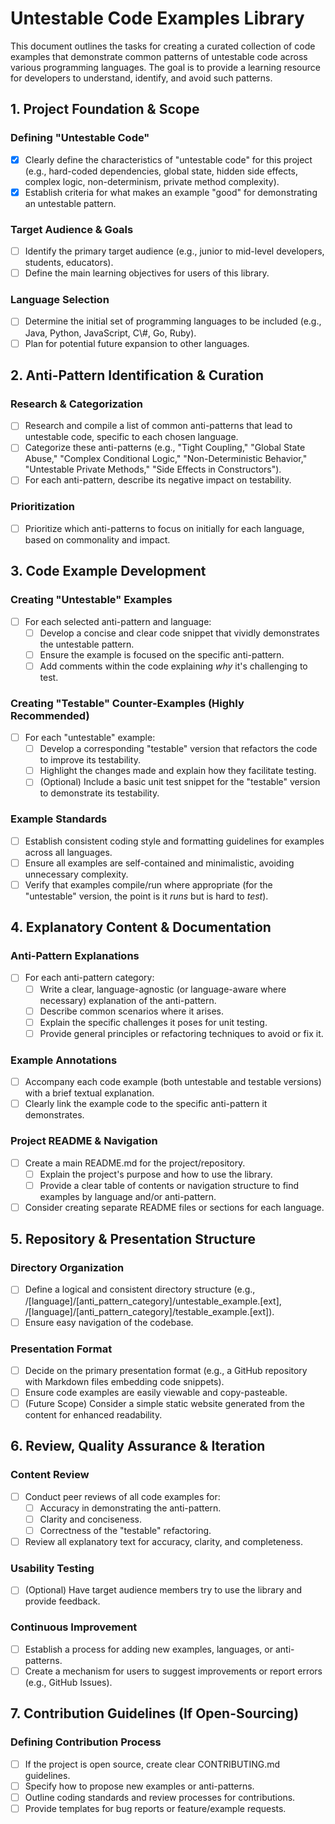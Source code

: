 # **Untestable Code Examples Library**

This document outlines the tasks for creating a curated collection of code examples that demonstrate common patterns of untestable code across various programming languages. The goal is to provide a learning resource for developers to understand, identify, and avoid such patterns.

## **1. Project Foundation & Scope**

### **Defining "Untestable Code"**

- [x] Clearly define the characteristics of "untestable code" for this project (e.g., hard-coded dependencies, global state, hidden side effects, complex logic, non-determinism, private method complexity).
- [x] Establish criteria for what makes an example "good" for demonstrating an untestable pattern.

### **Target Audience & Goals**

- [ ] Identify the primary target audience (e.g., junior to mid-level developers, students, educators).
- [ ] Define the main learning objectives for users of this library.

### **Language Selection**

- [ ] Determine the initial set of programming languages to be included (e.g., Java, Python, JavaScript, C\\#, Go, Ruby).
- [ ] Plan for potential future expansion to other languages.

## **2. Anti-Pattern Identification & Curation**

### **Research & Categorization**

- [ ] Research and compile a list of common anti-patterns that lead to untestable code, specific to each chosen language.
- [ ] Categorize these anti-patterns (e.g., "Tight Coupling," "Global State Abuse," "Complex Conditional Logic," "Non-Deterministic Behavior," "Untestable Private Methods," "Side Effects in Constructors").
- [ ] For each anti-pattern, describe its negative impact on testability.

### **Prioritization**

- [ ] Prioritize which anti-patterns to focus on initially for each language, based on commonality and impact.

## **3. Code Example Development**

### **Creating "Untestable" Examples**

- [ ] For each selected anti-pattern and language:
  - [ ] Develop a concise and clear code snippet that vividly demonstrates the untestable pattern.
  - [ ] Ensure the example is focused on the specific anti-pattern.
  - [ ] Add comments within the code explaining _why_ it's challenging to test.

### **Creating "Testable" Counter-Examples (Highly Recommended)**

- [ ] For each "untestable" example:
  - [ ] Develop a corresponding "testable" version that refactors the code to improve its testability.
  - [ ] Highlight the changes made and explain how they facilitate testing.
  - [ ] (Optional) Include a basic unit test snippet for the "testable" version to demonstrate its testability.

### **Example Standards**

- [ ] Establish consistent coding style and formatting guidelines for examples across all languages.
- [ ] Ensure all examples are self-contained and minimalistic, avoiding unnecessary complexity.
- [ ] Verify that examples compile/run where appropriate (for the "untestable" version, the point is it _runs_ but is hard to _test_).

## **4. Explanatory Content & Documentation**

### **Anti-Pattern Explanations**

- [ ] For each anti-pattern category:
  - [ ] Write a clear, language-agnostic (or language-aware where necessary) explanation of the anti-pattern.
  - [ ] Describe common scenarios where it arises.
  - [ ] Explain the specific challenges it poses for unit testing.
  - [ ] Provide general principles or refactoring techniques to avoid or fix it.

### **Example Annotations**

- [ ] Accompany each code example (both untestable and testable versions) with a brief textual explanation.
- [ ] Clearly link the example code to the specific anti-pattern it demonstrates.

### **Project README & Navigation**

- [ ] Create a main README.md for the project/repository.
  - [ ] Explain the project's purpose and how to use the library.
  - [ ] Provide a clear table of contents or navigation structure to find examples by language and/or anti-pattern.
- [ ] Consider creating separate README files or sections for each language.

## **5. Repository & Presentation Structure**

### **Directory Organization**

- [ ] Define a logical and consistent directory structure (e.g., /[language]/[anti\_pattern\_category]/untestable_example.[ext], /[language]/[anti\_pattern\_category]/testable_example.[ext]).
- [ ] Ensure easy navigation of the codebase.

### **Presentation Format**

- [ ] Decide on the primary presentation format (e.g., a GitHub repository with Markdown files embedding code snippets).
- [ ] Ensure code examples are easily viewable and copy-pasteable.
- [ ] (Future Scope) Consider a simple static website generated from the content for enhanced readability.

## **6. Review, Quality Assurance & Iteration**

### **Content Review**

- [ ] Conduct peer reviews of all code examples for:
  - [ ] Accuracy in demonstrating the anti-pattern.
  - [ ] Clarity and conciseness.
  - [ ] Correctness of the "testable" refactoring.
- [ ] Review all explanatory text for accuracy, clarity, and completeness.

### **Usability Testing**

- [ ] (Optional) Have target audience members try to use the library and provide feedback.

### **Continuous Improvement**

- [ ] Establish a process for adding new examples, languages, or anti-patterns.
- [ ] Create a mechanism for users to suggest improvements or report errors (e.g., GitHub Issues).

## **7. Contribution Guidelines (If Open-Sourcing)**

### **Defining Contribution Process**

- [ ] If the project is open source, create clear CONTRIBUTING.md guidelines.
- [ ] Specify how to propose new examples or anti-patterns.
- [ ] Outline coding standards and review processes for contributions.
- [ ] Provide templates for bug reports or feature/example requests.
